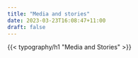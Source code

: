 ```yaml
---
title: "Media and stories"
date: 2023-03-23T16:08:47+11:00
draft: false
---
```


{{< typography/h1 "Media and Stories" >}}
